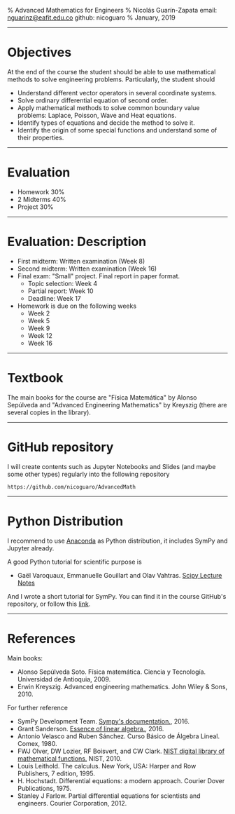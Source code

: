 % Advanced Mathematics for Engineers
% Nicolás Guarín-Zapata
    email: nguarinz@eafit.edu.co
    github: nicoguaro
% January, 2019


------------------

# Objectives

At the end of the course the student should be able to use mathematical methods
to solve engineering problems. Particularly, the student should

- Understand different vector operators in several coordinate systems.
- Solve ordinary differential equation of second order.
- Apply mathematical methods to solve common boundary value problems: Laplace,
  Poisson, Wave and Heat equations.
- Identify types of equations and decide the method to solve it.
- Identify the origin of some special functions and understand some of their
  properties.

------------------

# Evaluation

- Homework 30%
- 2 Midterms 40%
- Project 30%

------------------

# Evaluation: Description

- First midterm: Written examination (Week 8)
- Second midterm: Written examination (Week 16)
- Final exam: "Small" project. Final report in paper format.
    - Topic selection: Week 4
    - Partial report: Week 10
    - Deadline: Week 17
- Homework is due on the following weeks
    - Week 2
    - Week 5
    - Week 9
    - Week 12
    - Week 16

------------------

# Textbook

The main books for the course are "Física Matemática" by Alonso Sepúlveda and
"Advanced Engineering Mathematics" by Kreyszig (there
are several copies in the library).

------------------

# GitHub repository

I will create contents such as Jupyter Notebooks and Slides (and maybe some
other types) regularly into the following repository

    https://github.com/nicoguaro/AdvancedMath

------------------

# Python Distribution

I recommend to use [Anaconda](https://www.continuum.io/downloads) as Python
distribution, it includes SymPy and Jupyter already.

A good Python tutorial for scientific purpose is

- Gaël Varoquaux, Emmanuelle Gouillart and Olav Vahtras.
  [Scipy Lecture Notes](http://www.scipy-lectures.org/index.html)

And I wrote a short tutorial for SymPy. You can find it in the course GitHub's
repository, or follow this
[link](http://nbviewer.jupyter.org/github/nicoguaro/AdvancedMath/blob/master/Notebooks/SymPy/SymPy_in_10_minutes.ipynb).

------------------

# References

Main books:

- Alonso Sepúlveda Soto. Física matemática. Ciencia y Tecnología. Universidad
  de Antioquia, 2009.
- Erwin Kreyszig. Advanced engineering mathematics. John Wiley & Sons, 2010.

For further reference

- SymPy Development Team. [Sympy's documentation.](http://docs.sympy.org/latest/index.html), 2016.
- Grant Sanderson. [Essence of linear algebra.](http://www.3blue1brown.com/essence-of-linear-algebra/), 2016.
- Antonio Velasco and Ruben Sánchez. Curso Básico de Álgebra Lineal. Comex, 1980.
- FWJ Olver, DW Lozier, RF Boisvert, and CW Clark. [NIST digital library of mathematical functions.](http://dlmf.nist.gov) NIST, 2010.
- Louis Leithold. The calculus. New York, USA: Harper and Row Publishers, 7 edition, 1995.
- H. Hochstadt. Differential equations: a modern approach. Courier Dover Publications, 1975.
- Stanley J Farlow. Partial differential equations for scientists and engineers. Courier Corporation, 2012.
